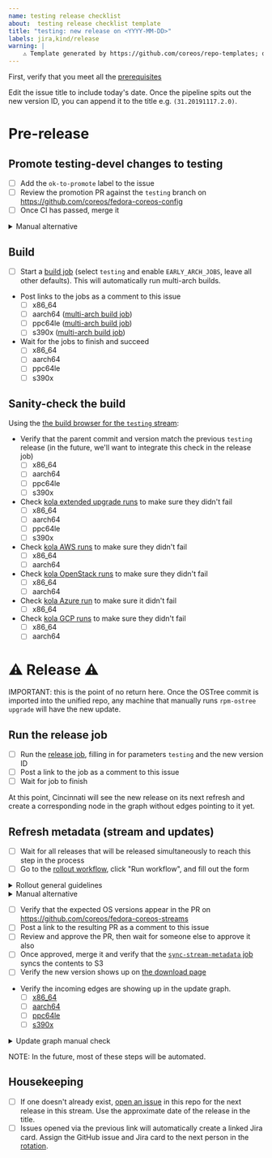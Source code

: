 ```yaml
---
name: testing release checklist
about:  testing release checklist template
title: "testing: new release on <YYYY-MM-DD>"
labels: jira,kind/release
warning: |
    ⚠️ Template generated by https://github.com/coreos/repo-templates; do not edit downstream
---
```


First, verify that you meet all the [prerequisites](https://github.com/coreos/fedora-coreos-streams/blob/main/RELEASE.md#prerequisites)

Edit the issue title to include today's date. Once the pipeline spits out the new version ID, you can append it to the title e.g. `(31.20191117.2.0)`.

# Pre-release

## Promote testing-devel changes to testing

- [ ] Add the `ok-to-promote` label to the issue
- [ ] Review the promotion PR against the `testing` branch on https://github.com/coreos/fedora-coreos-config
- [ ] Once CI has passed, merge it

<details>
<summary>Manual alternative</summary>

Sometimes you need to run the process manually like if you need to add an extra commit to change something in `manifest.yaml`. The steps for this are:

- `git fetch upstream`
- `git checkout testing`
- `git reset --hard upstream/testing`
- `/path/to/fedora-coreos-releng-automation/scripts/promote-config.sh testing-devel`
- Open PR against the `testing` branch on https://github.com/coreos/fedora-coreos-config

</details>

## Build

- [ ] Start a [build job](https://jenkins-fedora-coreos-pipeline.apps.ocp.fedoraproject.org/job/build/) (select `testing` and enable `EARLY_ARCH_JOBS`, leave all other defaults). This will automatically run multi-arch builds.
- Post links to the jobs as a comment to this issue
    - [ ] x86_64
    - [ ] aarch64 ([multi-arch build job](https://jenkins-fedora-coreos-pipeline.apps.ocp.fedoraproject.org/job/build-arch/))
    - [ ] ppc64le ([multi-arch build job](https://jenkins-fedora-coreos-pipeline.apps.ocp.fedoraproject.org/job/build-arch/))
    - [ ] s390x ([multi-arch build job](https://jenkins-fedora-coreos-pipeline.apps.ocp.fedoraproject.org/job/build-arch/))
- Wait for the jobs to finish and succeed
    - [ ] x86_64
    - [ ] aarch64
    - [ ] ppc64le
    - [ ] s390x

## Sanity-check the build

Using the [the build browser for the `testing` stream](https://builds.coreos.fedoraproject.org/browser?stream=testing):

- Verify that the parent commit and version match the previous `testing` release (in the future, we'll want to integrate this check in the release job)
    - [ ] x86_64
    - [ ] aarch64
    - [ ] ppc64le
    - [ ] s390x
- Check [kola extended upgrade runs](https://jenkins-fedora-coreos-pipeline.apps.ocp.fedoraproject.org/blue/organizations/jenkins/kola-upgrade/activity/) to make sure they didn't fail
    - [ ] x86_64
    - [ ] aarch64
    - [ ] ppc64le
    - [ ] s390x
- Check [kola AWS runs](https://jenkins-fedora-coreos-pipeline.apps.ocp.fedoraproject.org/job/kola-aws/) to make sure they didn't fail
    - [ ] x86_64
    - [ ] aarch64
- Check [kola OpenStack runs](https://jenkins-fedora-coreos-pipeline.apps.ocp.fedoraproject.org/job/kola-openstack/) to make sure they didn't fail
    - [ ] x86_64
    - [ ] aarch64
- Check [kola Azure run](https://jenkins-fedora-coreos-pipeline.apps.ocp.fedoraproject.org/job/kola-azure/) to make sure it didn't fail
    - [ ] x86_64
- Check [kola GCP runs](https://jenkins-fedora-coreos-pipeline.apps.ocp.fedoraproject.org/job/kola-gcp/) to make sure they didn't fail
    - [ ] x86_64
    - [ ] aarch64

# ⚠️ Release ⚠️

IMPORTANT: this is the point of no return here. Once the OSTree commit is
imported into the unified repo, any machine that manually runs `rpm-ostree
upgrade` will have the new update.

## Run the release job

- [ ] Run the [release job](https://jenkins-fedora-coreos-pipeline.apps.ocp.fedoraproject.org/job/release/), filling in for parameters `testing` and the new version ID
- [ ] Post a link to the job as a comment to this issue
- [ ] Wait for job to finish

At this point, Cincinnati will see the new release on its next refresh and create a corresponding node in the graph without edges pointing to it yet.

## Refresh metadata (stream and updates)

- [ ] Wait for all releases that will be released simultaneously to reach this step in the process
- [ ] Go to the [rollout workflow](https://github.com/coreos/fedora-coreos-streams/actions/workflows/rollout.yml), click "Run workflow", and fill out the form

<details>
<summary>Rollout general guidelines</summary>

|Risk|Day of the week|Rollout Start Time|Time allocation|
| -------- | ------- | ------- | ------- |
|risky| Tuesday | 2PM UTC | 72H |
|common| Tuesday | 2PM UTC | 48H |
|rapid| Tuesday | 2PM UTC | 24H |

When setting a rollout start time ask "when would be the best time to react to
any errors or regressions from updates?". Commonly we select 2PM UTC so that the
rollout's start at 10am EST(±1 for daylight savings), but these can be fluid and
adjust after talking with the fedora-coreos IRC. Note, this is impacted by the
day of the week and holidays.

The later in the week the release gets held up due to unforeseen issues the more
likely the rollout time allocation will need to shrink or the release will need
to be deferred.
</details>

<details>
<summary>Manual alternative</summary>

- Make sure your `fedora-coreos-stream-generator` binary is up-to-date.

From a checkout of this repo:

- Update stream metadata, by running:

```
fedora-coreos-stream-generator -releases=https://fcos-builds.s3.amazonaws.com/prod/streams/testing/releases.json  -output-file=streams/testing.json -pretty-print
```

- Add a rollout.  For example, for a 48-hour rollout starting at 10 AM ET the same day, run:

```
./rollout.py add testing <version> "10 am ET today" 48
```

- Commit the changes and open a PR against the repo
</details>

- [ ] Verify that the expected OS versions appear in the PR on https://github.com/coreos/fedora-coreos-streams
- [ ] Post a link to the resulting PR as a comment to this issue
- [ ] Review and approve the PR, then wait for someone else to approve it also
- [ ] Once approved, merge it and verify that the [`sync-stream-metadata` job](https://jenkins-fedora-coreos-pipeline.apps.ocp.fedoraproject.org/job/sync-stream-metadata/) syncs the contents to S3
- [ ] Verify the new version shows up on [the download page](https://getfedora.org/en/coreos/download?stream=testing)
- Verify the incoming edges are showing up in the update graph.
    - [ ] [x86_64](https://builds.coreos.fedoraproject.org/graph?stream=testing&basearch=x86_64)
    - [ ] [aarch64](https://builds.coreos.fedoraproject.org/graph?stream=testing&basearch=aarch64)
    - [ ] [ppc64le](https://builds.coreos.fedoraproject.org/graph?stream=testing&basearch=ppc64le)
    - [ ] [s390x](https://builds.coreos.fedoraproject.org/graph?stream=testing&basearch=s390x)

<details>
  <summary>Update graph manual check</summary>

```
curl -H 'Accept: application/json' 'https://updates.coreos.fedoraproject.org/v1/graph?basearch=x86_64&stream=testing&rollout_wariness=0'
curl -H 'Accept: application/json' 'https://updates.coreos.fedoraproject.org/v1/graph?basearch=aarch64&stream=testing&rollout_wariness=0'
curl -H 'Accept: application/json' 'https://updates.coreos.fedoraproject.org/v1/graph?basearch=ppc64le&stream=testing&rollout_wariness=0'
curl -H 'Accept: application/json' 'https://updates.coreos.fedoraproject.org/v1/graph?basearch=s390x&stream=testing&rollout_wariness=0'
```

</details>

NOTE: In the future, most of these steps will be automated.

## Housekeeping

- [ ] If one doesn't already exist, [open an issue](https://github.com/coreos/fedora-coreos-streams/issues/new?template=testing.md) in this repo for the next release in this stream. Use the approximate date of the release in the title.
- [ ] Issues opened via the previous link will automatically create a linked Jira card. Assign the GitHub issue and Jira card to the next person in the [rotation](https://hackmd.io/WCA8XqAoRvafnja01JG_YA).
